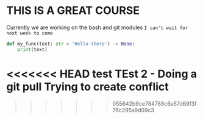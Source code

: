 # **THIS IS A GREAT COURSE**

Currently we are working on the bash and git modules
`I can't wait for next week to come`

```python
def my_func(text: str = 'Hello there') -> None:
    print(text)

```
<<<<<<< HEAD
test
TEst 2 - Doing a git pull
Trying to create conflict
=======
>>>>>>> 055642b9ce784788c6a57d69f3f76c295a9d09c3
